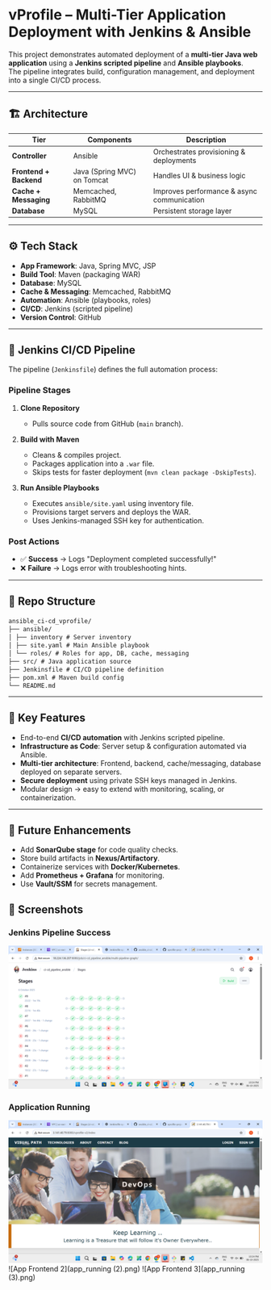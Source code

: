 # vProfile – Multi-Tier Application Deployment with Jenkins & Ansible

This project demonstrates automated deployment of a **multi-tier Java web application** using a **Jenkins scripted pipeline** and **Ansible playbooks**.  
The pipeline integrates build, configuration management, and deployment into a single CI/CD process.

---

## 🏗 Architecture

| Tier | Components | Description |
|------|------------|-------------|
| **Controller** | Ansible | Orchestrates provisioning & deployments |
| **Frontend + Backend** | Java (Spring MVC) on Tomcat | Handles UI & business logic |
| **Cache + Messaging** | Memcached, RabbitMQ | Improves performance & async communication |
| **Database** | MySQL | Persistent storage layer |

---

## ⚙️ Tech Stack

- **App Framework**: Java, Spring MVC, JSP  
- **Build Tool**: Maven (packaging WAR)  
- **Database**: MySQL  
- **Cache & Messaging**: Memcached, RabbitMQ  
- **Automation**: Ansible (playbooks, roles)  
- **CI/CD**: Jenkins (scripted pipeline)  
- **Version Control**: GitHub  

---

## 🚀 Jenkins CI/CD Pipeline

The pipeline (`Jenkinsfile`) defines the full automation process:

### Pipeline Stages
1. **Clone Repository**  
   - Pulls source code from GitHub (`main` branch).  

2. **Build with Maven**  
   - Cleans & compiles project.  
   - Packages application into a `.war` file.  
   - Skips tests for faster deployment (`mvn clean package -DskipTests`).  

3. **Run Ansible Playbooks**  
   - Executes `ansible/site.yaml` using inventory file.  
   - Provisions target servers and deploys the WAR.  
   - Uses Jenkins-managed SSH key for authentication.  

### Post Actions
- ✅ **Success** → Logs "Deployment completed successfully!"  
- ❌ **Failure** → Logs error with troubleshooting hints.  

---

## 📂 Repo Structure

```
ansible_ci-cd_vprofile/
├── ansible/
│ ├── inventory # Server inventory
│ ├── site.yaml # Main Ansible playbook
│ └── roles/ # Roles for app, DB, cache, messaging
├── src/ # Java application source
├── Jenkinsfile # CI/CD pipeline definition
├── pom.xml # Maven build config
└── README.md
```

---

## 🌟 Key Features

- End-to-end **CI/CD automation** with Jenkins scripted pipeline.  
- **Infrastructure as Code**: Server setup & configuration automated via Ansible.  
- **Multi-tier architecture**: Frontend, backend, cache/messaging, database deployed on separate servers.  
- **Secure deployment** using private SSH keys managed in Jenkins.  
- Modular design → easy to extend with monitoring, scaling, or containerization.  

---

## 🔮 Future Enhancements

- Add **SonarQube stage** for code quality checks.  
- Store build artifacts in **Nexus/Artifactory**.  
- Containerize services with **Docker/Kubernetes**.  
- Add **Prometheus + Grafana** for monitoring.  
- Use **Vault/SSM** for secrets management.  

## 📸 Screenshots

### Jenkins Pipeline Success
![Jenkins Pipeline](jenkinspipeline.png)

### Application Running
![Application Frontend](app_running.png)
![App Frontend 2](app_running (2).png)
![App Frontend 3](app_running (3).png)
